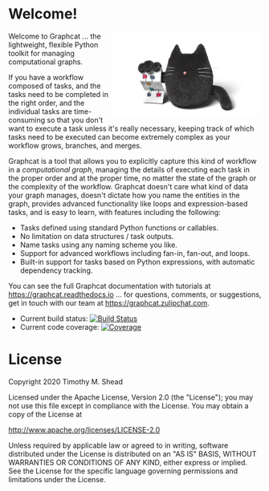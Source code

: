 # Welcome!

<img src="artwork/graphcat.png" width="300" style="float:right"/>

Welcome to Graphcat ... the lightweight, flexible Python toolkit for managing
computational graphs.

If you have a workflow composed of tasks, and the tasks need to be completed in the right order, and the individual tasks are time-consuming so that you don't want to execute a task unless it's really necessary, keeping track of which tasks need to be executed can become extremely complex as your workflow grows, branches, and merges.

Graphcat is a tool that allows you to explicitly capture this kind of workflow in a *computational graph*, managing the details of executing each task in the proper order and at the proper time, no matter the state of the graph or the complexity of the workflow.  Graphcat doesn't care what kind of data your graph manages, doesn't dictate how you name the entities in the graph, provides advanced functionality like loops and expression-based tasks, and is easy to learn, with features including the following:

* Tasks defined using standard Python functions or callables.
* No limitation on data structures / task outputs.
* Name tasks using any naming scheme you like.
* Support for advanced workflows including fan-in, fan-out, and loops.
* Built-in support for tasks based on Python expressions, with automatic dependency tracking.

You can see the full Graphcat documentation with tutorials at
https://graphcat.readthedocs.io ... for questions, comments, or suggestions, get
in touch with our team at https://graphcat.zulipchat.com.

* Current build status: [![Build Status](https://img.shields.io/travis/shead-custom-design/graphcat/main.svg)](https://travis-ci.org/shead-custom-design/graphcat/branches)
* Current code coverage: [![Coverage](https://img.shields.io/coveralls/shead-custom-design/graphcat.svg)](https://coveralls.io/r/shead-custom-design/graphcat?branch=main)

License
=======

Copyright 2020 Timothy M. Shead

Licensed under the Apache License, Version 2.0 (the "License");
you may not use this file except in compliance with the License.
You may obtain a copy of the License at

   http://www.apache.org/licenses/LICENSE-2.0

Unless required by applicable law or agreed to in writing, software
distributed under the License is distributed on an "AS IS" BASIS,
WITHOUT WARRANTIES OR CONDITIONS OF ANY KIND, either express or implied.
See the License for the specific language governing permissions and
limitations under the License.
